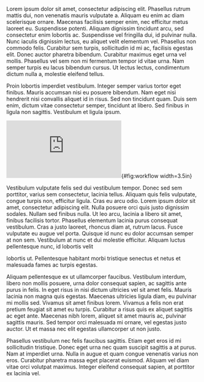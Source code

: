 Lorem ipsum dolor sit amet, consectetur adipiscing elit. Phasellus rutrum mattis dui, non venenatis mauris vulputate a. Aliquam eu enim ac diam scelerisque ornare. Maecenas facilisis semper enim, nec efficitur metus laoreet eu. Suspendisse potenti. Aliquam dignissim tincidunt arcu, sed consectetur enim lobortis ac. Suspendisse vel fringilla dui, id pulvinar nulla. Nunc iaculis dignissim lectus, eu aliquet velit elementum vel. Phasellus non commodo felis. Curabitur sem turpis, sollicitudin id mi ac, facilisis egestas elit. Donec auctor pharetra bibendum. Curabitur maximus eget urna vel mollis. Phasellus vel sem non mi fermentum tempor id vitae urna. Nam semper turpis eu lacus bibendum cursus. Ut lectus lectus, condimentum dictum nulla a, molestie eleifend tellus.

Proin lobortis imperdiet vestibulum. Integer semper varius tortor eget finibus. Mauris accumsan nisi eu posuere bibendum. Nam eget nisi hendrerit nisi convallis aliquet id in risus. Sed non tincidunt quam. Duis sem enim, dictum vitae consectetur semper, tincidunt at libero. Sed finibus in ligula non sagittis. Vestibulum et ligula ipsum.  

![A](https://rawcdn.githack.com/slochower/smirnoff-host-guest-simulations/9c0b93d8c00685398ae953b33779661d15798e6e/figures/SMIRNOFF99Frosst-vs-GAFF-v1.7-TdS.pdf){#fig:workflow width=3.5in}

Vestibulum vulputate felis sed dui vestibulum tempor. Donec sed sem porttitor, varius sem consectetur, lacinia tellus. Aliquam quis felis vulputate, congue turpis non, efficitur ligula. Cras eu arcu odio. Lorem ipsum dolor sit amet, consectetur adipiscing elit. Nulla posuere orci quis justo dignissim sodales. Nullam sed finibus nulla. Ut leo arcu, lacinia a libero sit amet, finibus facilisis tortor. Phasellus elementum lacinia purus consequat vestibulum. Cras a justo laoreet, rhoncus diam at, rutrum lacus. Fusce vulputate eu augue vel porta. Quisque id nunc eu dolor accumsan semper at non sem. Vestibulum at nunc et dui molestie efficitur. Aliquam luctus pellentesque nunc, id lobortis velit 

lobortis ut. Pellentesque habitant morbi tristique senectus et netus et malesuada fames ac turpis egestas.

Aliquam pellentesque ex ut ullamcorper faucibus. Vestibulum interdum, libero non mollis posuere, urna dolor consequat sapien, ac sagittis ante purus in felis. In eget risus in nisi dictum ultricies vel sit amet felis. Mauris lacinia non magna quis egestas. Maecenas ultricies ligula diam, eu pulvinar mi mollis sed. Vivamus sit amet finibus lorem. Vivamus a felis non erat pretium feugiat sit amet eu turpis. Curabitur a risus quis ex aliquet sagittis ac eget ante. Maecenas nibh lorem, aliquet sit amet mauris ac, pulvinar sagittis mauris. Sed tempor orci malesuada mi ornare, vel egestas justo auctor. Ut et massa nec elit egestas ullamcorper ut non justo.

Phasellus vestibulum nec felis faucibus sagittis. Etiam eget eros id mi sollicitudin tristique. Donec eget urna nec quam suscipit sagittis a at purus. Nam at imperdiet urna. Nulla in augue et quam congue venenatis varius non eros. Curabitur pharetra massa eget placerat euismod. Aliquam vel diam vitae orci volutpat maximus. Integer eleifend consequat sapien, at porttitor ex lacinia vel. 